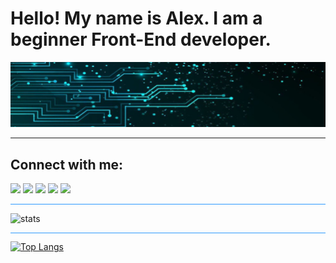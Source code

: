 
# Hello! My name is Alex. I am a beginner Front-End developer.

<!-- [![img](/header-img-1.jpg)](https://twitter.com/Grigoren_com) -->

[![img](/header-img-2.jpg)](https://twitter.com/Grigoren_com)

<!-- [![img](/header-img-3.jpg)](https://twitter.com/
Grigoren_com) -->

<hr>

## Connect with me:

[![](https://img.shields.io/badge/twitter-81DAF5?style=for-the-badge&logo=twitter&logoColor=1d9bf0)](https://twitter.com/Grigoren_com)
[![](https://img.shields.io/badge/facebook-81DAF5?style=for-the-badge&logo=facebook)](https://www.facebook.com/GrigorenCom)
[![](https://img.shields.io/badge/facebook-81DAF5?style=for-the-badge&logo=linkedin&logoColor=1d9bf0)](https://www.linkedin.com/in/alexandr-grigorenco-730975253/)
[![](https://img.shields.io/badge/telegram-81DAF5?style=for-the-badge&logo=telegram)](https://t.me/Grigoren_com)
[![](https://img.shields.io/badge/upwork-81DAF5?style=for-the-badge&logo=upwork)](https://www.upwork.com/freelancers/~0181015e379146be88)

<hr style="background: #2E9AFE; height: 0.5px">


![stats](https://github-readme-stats-psi-ecru.vercel.app/api?username=AlexGrigorenco&show_icons=true&theme=tokyonight)

<hr style="background: #2E9AFE; height: 0.5px">

[![Top Langs](https://github-readme-stats-psi-ecru.vercel.app/api/top-langs/?username=AlexGrigorenco&layout=compact&theme=tokyonight)](https://github.com/anuraghazra/github-readme-stats)

<!-- [![Top Langs](https://github-readme-stats.vercel.app/api/top-langs/?username=AlexGrigorenco&langs_count=8&theme=tokyonight)](https://github.com/anuraghazra/github-readme-stats) -->